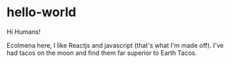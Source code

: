# hello-world
Hi Humans!

Ecolmena here, I like Reactjs and javascript (that's what I'm made off).
I've had tacos  on the moon and find them far superior to Earth Tacos.
